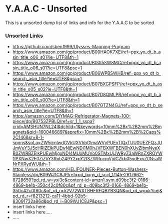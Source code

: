 <!-- ================================================================================ -->

# Y.A.A.C - Unsorted

This is a unsorted dump list of links and info for the Y.A.A.C to be sorted

<!-- ============================================================ -->

### Unsorted Links

* https://github.com/sbenf999/Ulysses-Mapping-Program
* https://www.amazon.com/gp/product/B00HAOK7XE/ref=ppx_yo_dt_b_asin_title_o06_s01?ie=UTF8&th=1
* https://www.amazon.com/gp/product/B00I5SW8MC/ref=ppx_yo_dt_b_asin_title_o06_s01?ie=UTF8&psc=1
* https://www.amazon.com/gp/product/B06WPBSWHB/ref=ppx_yo_dt_b_search_asin_title?ie=UTF8&psc=1
* https://www.amazon.com/gp/product/B07BXGPSFP/ref=ppx_yo_dt_b_asin_title_o05_s02?ie=UTF8&th=1
* https://www.amazon.com/gp/product/B07D8QMLPR/ref=ppx_yo_dt_b_asin_title_o00_s00?ie=UTF8&th=1
* https://www.amazon.com/gp/product/B07GTZN4GJ/ref=ppx_yo_dt_b_search_asin_title?ie=UTF8&th=1
* https://amazon.com/DIYMAG-Refrigerator-Magnets-100-piece/dp/B0753ZPBLQ/ref=sr_1_1_sspa?crid=AMSHUN7NL24I&dchild=1&keywords=10mm%2Bx%2B2mm%2Bmagnets&qid=1600466897&sprefix=10mm%2Bx%2B2mm%2B%2Caps%2C146&sr=8-1-spons&spLa=ZW5jcnlwdGVkUXVhbGlmaWVyPUExTlQxTUU0UEZFQzJUJmVuY3J5cHRlZElkPUEwNjEwNDI1M0hJVFBXWFBEN0hXUyZlbmNyeXB0ZWRBZElkPUEwMjgxNDI4MUxMUVo0STMxUjJWRyZ3aWRnZXROYW1lPXNwX2F0ZiZhY3Rpb249Y2xpY2tSZWRpcmVjdCZkb05vdExvZ0NsaWNrPXRydWU&th=1
* https://www.amazon.com/HELIFOUNER-Pieces-Button-Washers-Stainless/dp/B09WJ1C8JP/ref=pd_bxgy_d_sccl_1/145-2617662-8728659?pd_rd_w=yxi3c&content-id=amzn1.sym.d09bc3f2-0166-4869-be1b-350c42c0f80c&pf_rd_p=d09bc3f2-0166-4869-be1b-350c42c0f80c&pf_rd_r=52V72WXTBHFRFQBYBSQN&pd_rd_wg=kYcej&pd_rd_r=f8213212-ca11-4bbd-92b5-83091732a86d&pd_rd_i=B09WJ1C8JP&psc=1
* insert links here
* insert links here.....
* .....

<!-- ================================================================================ -->
